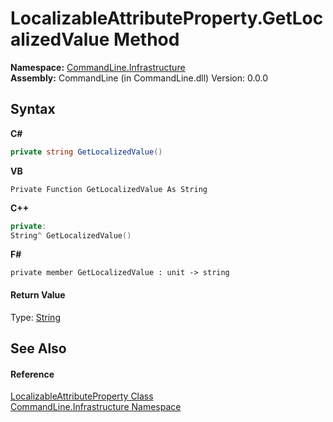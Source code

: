 # LocalizableAttributeProperty.GetLocalizedValue Method 
 

**Namespace:**&nbsp;<a href="N_CommandLine_Infrastructure">CommandLine.Infrastructure</a><br />**Assembly:**&nbsp;CommandLine (in CommandLine.dll) Version: 0.0.0

## Syntax

**C#**<br />
``` C#
private string GetLocalizedValue()
```

**VB**<br />
``` VB
Private Function GetLocalizedValue As String
```

**C++**<br />
``` C++
private:
String^ GetLocalizedValue()
```

**F#**<br />
``` F#
private member GetLocalizedValue : unit -> string 

```


#### Return Value
Type: <a href="https://docs.microsoft.com/dotnet/api/system.string" target="_blank">String</a>

## See Also


#### Reference
<a href="T_CommandLine_Infrastructure_LocalizableAttributeProperty">LocalizableAttributeProperty Class</a><br /><a href="N_CommandLine_Infrastructure">CommandLine.Infrastructure Namespace</a><br />